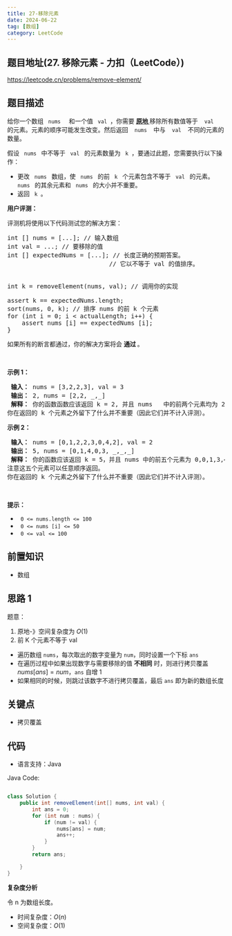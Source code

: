 ```yaml
---
title: 27-移除元素
date: 2024-06-22
tag: [数组]
category: LeetCode
---
```


## 题目地址(27. 移除元素 - 力扣（LeetCode）)

https://leetcode.cn/problems/remove-element/

## 题目描述

<p> 给你一个数组 <code> nums </code> <em>&nbsp; </em> 和一个值 <code> val </code>，你需要 <strong> <a href="https://baike.baidu.com/item/%E5%8E%9F%E5%9C%B0%E7%AE%97%E6%B3%95" target="_blank"> 原地 </a> </strong> 移除所有数值等于&nbsp; <code> val </code> <em>&nbsp; </em> 的元素。元素的顺序可能发生改变。然后返回&nbsp; <code> nums </code>&nbsp; 中与&nbsp; <code> val </code>&nbsp; 不同的元素的数量。</p>

<p> 假设 <code> nums </code> 中不等于 <code> val </code> 的元素数量为 <code> k </code>，要通过此题，您需要执行以下操作：</p>

<ul>
    <li> 更改 <code> nums </code> 数组，使 <code> nums </code> 的前 <code> k </code> 个元素包含不等于 <code> val </code> 的元素。<code> nums </code> 的其余元素和 <code> nums </code> 的大小并不重要。</li>
    <li> 返回 <code> k </code>。</li>
</ul>

<p> <strong> 用户评测：</strong> </p>

<p> 评测机将使用以下代码测试您的解决方案：</p>

<pre>int [] nums = [...]; // 输入数组
int val = ...; // 要移除的值
int [] expectedNums = [...]; // 长度正确的预期答案。
                            // 它以不等于 val 的值排序。


int k = removeElement(nums, val); // 调用你的实现

assert k == expectedNums.length;
sort(nums, 0, k); // 排序 nums 的前 k 个元素
for (int i = 0; i &lt; actualLength; i++) {
    assert nums [i] == expectedNums [i];
}</pre>

<p> 如果所有的断言都通过，你的解决方案将会 <strong> 通过 </strong>。</p>

<p>&nbsp; </p>

<p> <strong> 示例 1：</strong> </p>

<pre><strong> 输入：</strong> nums = [3,2,2,3], val = 3
<strong> 输出：</strong> 2, nums = [2,2, _,_]
<strong> 解释：</strong> 你的函数函数应该返回 k = 2, 并且 nums <em> </em> 中的前两个元素均为 2。
你在返回的 k 个元素之外留下了什么并不重要（因此它们并不计入评测）。</pre>


<p> <strong> 示例 2：</strong> </p>

<pre><strong> 输入：</strong> nums = [0,1,2,2,3,0,4,2], val = 2
<strong> 输出：</strong> 5, nums = [0,1,4,0,3, _,_,_]
<strong> 解释：</strong> 你的函数应该返回 k = 5，并且 nums 中的前五个元素为 0,0,1,3,4。
注意这五个元素可以任意顺序返回。
你在返回的 k 个元素之外留下了什么并不重要（因此它们并不计入评测）。
</pre>


<p>&nbsp; </p>

<p> <strong> 提示：</strong> </p>

<ul>
    <li> <code> 0 &lt;= nums.length &lt;= 100 </code> </li>
    <li> <code> 0 &lt;= nums [i] &lt;= 50 </code> </li>
    <li> <code> 0 &lt;= val &lt;= 100 </code> </li>
</ul>


## 前置知识

- 数组

## 思路 1

题意：

1. 原地-》空间复杂度为 $O(1)$
2. 前 K 个元素不等于 val


- 遍历数组 `nums`，每次取出的数字变量为 `num`，同时设置一个下标 `ans`
- 在遍历过程中如果出现数字与需要移除的值 **不相同** 时，则进行拷贝覆盖 $nums[ans] = num$，`ans` 自增 1
- 如果相同的时候，则跳过该数字不进行拷贝覆盖，最后 `ans` 即为新的数组长度

## 关键点

-  拷贝覆盖

## 代码

- 语言支持：Java

Java Code:

```java

class Solution {
    public int removeElement(int[] nums, int val) {
        int ans = 0;
        for (int num : nums) {
            if (num != val) {
                nums[ans] = num;
                ans++;
            }
        }
        return ans;

    }
}

```


**复杂度分析**

令 n 为数组长度。

- 时间复杂度：$O(n)$
- 空间复杂度：$O(1)$

